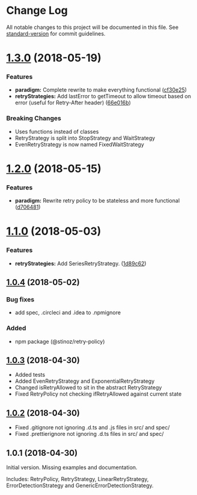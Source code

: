# Change Log

All notable changes to this project will be documented in this file. See [standard-version](https://github.com/conventional-changelog/standard-version) for commit guidelines.

<a name="1.3.0"></a>
# [1.3.0](https://github.com/stijnbuurman/retry-policy/compare/v1.2.0...v1.3.0) (2018-05-19)


### Features

* **paradigm:** Complete rewrite to make everything functional ([cf30e25](https://github.com/stijnbuurman/retry-policy/commit/cf30e25))
* **retryStrategies:** Add lastError to getTimeout to allow timeout based on error (useful for Retry-After header) ([66e016b](https://github.com/stijnbuurman/retry-policy/commit/66e016b))

### Breaking Changes
* Uses functions instead of classes
* RetryStrategy is split into StopStrategy and WaitStrategy
* EvenRetryStrategy is now named FixedWaitStrategy

<a name="1.2.0"></a>
# [1.2.0](https://github.com/stijnbuurman/retry-policy/compare/1.1.0...1.2.0) (2018-05-15)


### Features

* **paradigm:** Rewrite retry policy to be stateless and more functional ([d706481](https://github.com/stijnbuurman/retry-policy/commit/d706481))



<a name="1.1.0"></a>
# [1.1.0](https://github.com/stijnbuurman/retry-policy/compare/v1.0.2...v1.1.0) (2018-05-03)


### Features

* **retryStrategies:** Add SeriesRetryStrategy. ([1d89c62](https://github.com/stijnbuurman/retry-policy/commit/1d89c62))



<a name="1.0.4"></a>
## [1.0.4](https://github.com/stijnbuurman/retry-policy/compare/v1.0.2...v1.0.4) (2018-05-02)
### Bug fixes
- add spec, .circleci and .idea to .npmignore

### Added
- npm package (@stinoz/retry-policy)


<a name="1.0.3"></a>
## [1.0.3](https://github.com/stijnbuurman/retry-policy/compare/v1.0.2...v1.0.3) (2018-04-30)
- Added tests
- Added EvenRetryStrategy and ExponentialRetryStrategy
- Changed isRetryAllowed to sit in the abstract RetryStrategy
- Fixed RetryPolicy not checking ifRetryAllowed against current state


<a name="1.0.2"></a>
## [1.0.2](https://github.com/stijnbuurman/retry-policy/compare/v1.0.1...v1.0.2) (2018-04-30)
- Fixed .gitignore not ignoring .d.ts and .js files in src/ and spec/
- Fixed .prettierignore not ignoring .d.ts files in src/ and spec/


<a name="1.0.1"></a>
## 1.0.1 (2018-04-30)
Initial version. Missing examples and documentation.

Includes: RetryPolicy, RetryStrategy, LinearRetryStrategy, ErrorDetectionStrategy and GenericErrorDetectionStrategy.